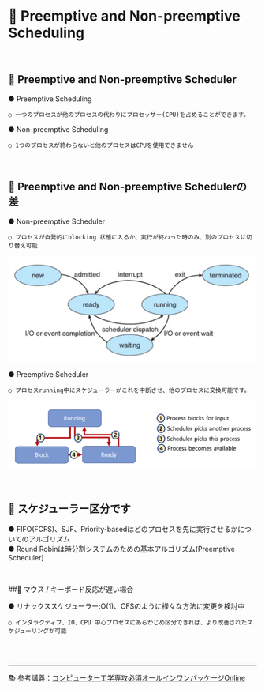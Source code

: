 # 🔑 Preemptive and Non-preemptive Scheduling

<br>

## 📌 Preemptive and Non-preemptive Scheduler

● Preemptive Scheduling
```
○ 一つのプロセスが他のプロセスの代わりにプロセッサー(CPU)を占めることができます。
```
● Non-preemptive Scheduling
```
○ 1つのプロセスが終わらないと他のプロセスはCPUを使用できません
```

<br>

## 📌 Preemptive and Non-preemptive Schedulerの差

● Non-preemptive Scheduler
```
○ プロセスが自発的にblocking 状態に入るか、実行が終わった時のみ、別のプロセスに切り替え可能
```

![NonPreemptiveScheduling](./image/scheduling.png)

● Preemptive Scheduler
```
○ プロセスrunning中にスケジューラーがこれを中断させ、他のプロセスに交換可能です。
```

![ProcessState](./image/process_state.png)

<br>

## 📌 スケジューラー区分です

● FIFO(FCFS)、SJF、Priority-basedはどのプロセスを先に実行させるかについてのアルゴリズム<br>
● Round Robinは時分割システムのための基本アルゴリズム(Preemptive Scheduler)<br>

<br>

##📌 マウス / キーボード反応が遅い場合

● リナックススケジューラー:O(1)、CFSのように様々な方法に変更を検討中
```
○ インタラクティブ、IO、CPU 中心プロセスにあらかじめ区分できれば、より改善されたスケジューリングが可能
```

<br>
<br>

---

📚 参考講義：[コンピューター工学専攻必須オールインワンパッケージOnline](https://fastcampus.co.kr/dev_online_cs)